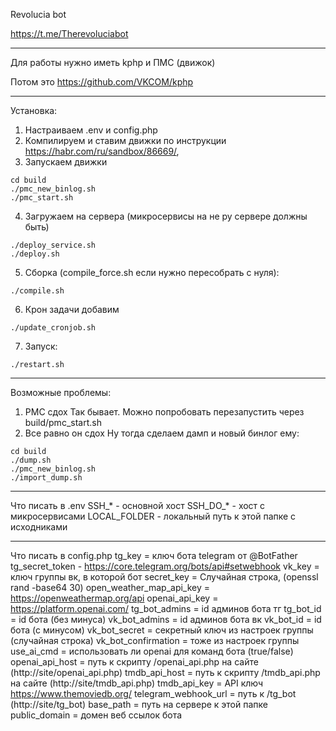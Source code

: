 Revolucia bot

https://t.me/Therevoluciabot

---

Для работы нужно иметь kphp и ПМС (движок)



Потом это
https://github.com/VKCOM/kphp

---
Установка:

1. Настраиваем .env и config.php
2. Компилируем и ставим движки по инструкции https://habr.com/ru/sandbox/86669/,
3. Запускаем движки
```
cd build
./pmc_new_binlog.sh
./pmc_start.sh

```

4. Загружаем на сервера (микросервисы на не ру сервере должны быть)
```
./deploy_service.sh
./deploy.sh
```

5. Сборка (compile_force.sh если нужно пересобрать с нуля):

```
./compile.sh
```

6. Крон задачи добавим
```
./update_cronjob.sh
```

7. Запуск:

```
./restart.sh
```

---

Возможные проблемы:
1. PMC сдох
Так бывает. Можно попробовать перезапустить через build/pmc_start.sh
2. Все равно он сдох
Ну тогда сделаем дамп и новый бинлог ему:
```
cd build
./dump.sh
./pmc_new_binlog.sh
./import_dump.sh
```

---
Что писать в .env
SSH_* - основной хост
SSH_DO_* - хост с микросервисами
LOCAL_FOLDER - локальный путь к этой папке с исходниками

---
Что писать в config.php
tg_key = ключ бота telegram от @BotFather
tg_secret_token - https://core.telegram.org/bots/api#setwebhook
vk_key = ключ группы вк, в которой бот
secret_key = Случайная строка, (openssl rand -base64 30)
open_weather_map_api_key = https://openweathermap.org/api
openai_api_key = https://platform.openai.com/
tg_bot_admins = id админов бота тг
tg_bot_id = id бота (без минуса)
vk_bot_admins = id админов бота вк
vk_bot_id = id бота (с минусом)
vk_bot_secret = секретный ключ из настроек группы (случайная строка)
vk_bot_confirmation = тоже из настроек группы
use_ai_cmd = использовать ли openai для команд бота (true/false)
openai_api_host = путь к скрипту /openai_api.php на сайте (http://site/openai_api.php)
tmdb_api_host = путь к скрипту /tmdb_api.php на сайте (http://site/tmdb_api.php)
tmdb_api_key = API ключ https://www.themoviedb.org/
telegram_webhook_url = путь к /tg_bot (http://site/tg_bot)
base_path = путь на сервере к этой папке
public_domain = домен веб ссылок бота
